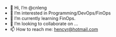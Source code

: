 - 👋 Hi, I’m @cnleng
- 👀 I’m interested in Programming/DevOps/FinOps 
- 🌱 I’m currently learning FinOps.
- 💞️ I’m looking to collaborate on ...
- 📫 How to reach me: hencyr@hotmail.com

<!---
cnleng/cnleng is a ✨ special ✨ repository because its `README.md` (this file) appears on your GitHub profile.
You can click the Preview link to take a look at your changes.
--->
